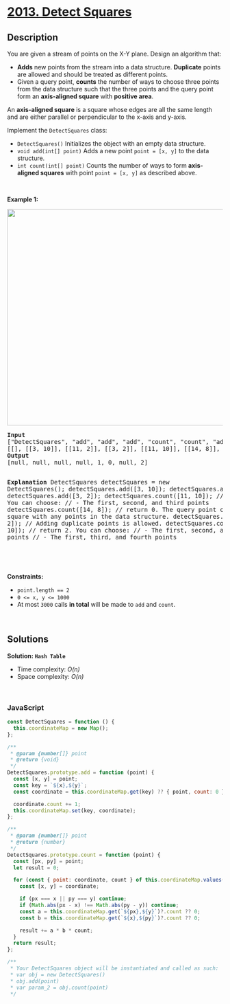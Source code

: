 # [2013. Detect Squares](https://leetcode.com/problems/detect-squares)

## Description

<div class="elfjS" data-track-load="description_content"><p>You are given a stream of points on the X-Y plane. Design an algorithm that:</p>

<ul>
	<li><strong>Adds</strong> new points from the stream into a data structure. <strong>Duplicate</strong> points are allowed and should be treated as different points.</li>
	<li>Given a query point, <strong>counts</strong> the number of ways to choose three points from the data structure such that the three points and the query point form an <strong>axis-aligned square</strong> with <strong>positive area</strong>.</li>
</ul>

<p>An <strong>axis-aligned square</strong> is a square whose edges are all the same length and are either parallel or perpendicular to the x-axis and y-axis.</p>

<p>Implement the <code>DetectSquares</code> class:</p>

<ul>
	<li><code>DetectSquares()</code> Initializes the object with an empty data structure.</li>
	<li><code>void add(int[] point)</code> Adds a new point <code>point = [x, y]</code> to the data structure.</li>
	<li><code>int count(int[] point)</code> Counts the number of ways to form <strong>axis-aligned squares</strong> with point <code>point = [x, y]</code> as described above.</li>
</ul>

<p>&nbsp;</p>
<p><strong class="example">Example 1:</strong></p>
<img alt="" src="https://assets.leetcode.com/uploads/2021/09/01/image.png" style="width: 869px; height: 504px;">
<pre><strong>Input</strong>
["DetectSquares", "add", "add", "add", "count", "count", "add", "count"]
[[], [[3, 10]], [[11, 2]], [[3, 2]], [[11, 10]], [[14, 8]], [[11, 2]], [[11, 10]]]
<strong>Output</strong>
[null, null, null, null, 1, 0, null, 2]

<strong>Explanation</strong>
DetectSquares detectSquares = new DetectSquares();
detectSquares.add([3, 10]);
detectSquares.add([11, 2]);
detectSquares.add([3, 2]);
detectSquares.count([11, 10]); // return 1. You can choose:
// - The first, second, and third points
detectSquares.count([14, 8]); // return 0. The query point cannot form a square with any points in the data structure.
detectSquares.add([11, 2]); // Adding duplicate points is allowed.
detectSquares.count([11, 10]); // return 2. You can choose:
// - The first, second, and third points
// - The first, third, and fourth points

</pre>

<p>&nbsp;</p>
<p><strong>Constraints:</strong></p>

<ul>
	<li><code>point.length == 2</code></li>
	<li><code>0 &lt;= x, y &lt;= 1000</code></li>
	<li>At most <code>3000</code> calls <strong>in total</strong> will be made to <code>add</code> and <code>count</code>.</li>
</ul>
</div>

<p>&nbsp;</p>

## Solutions

**Solution: `Hash Table`**

- Time complexity: <em>O(n)</em>
- Space complexity: <em>O(n)</em>

<p>&nbsp;</p>

### **JavaScript**

```js
const DetectSquares = function () {
  this.coordinateMap = new Map();
};

/**
 * @param {number[]} point
 * @return {void}
 */
DetectSquares.prototype.add = function (point) {
  const [x, y] = point;
  const key = `${x},${y}`;
  const coordinate = this.coordinateMap.get(key) ?? { point, count: 0 };

  coordinate.count += 1;
  this.coordinateMap.set(key, coordinate);
};

/**
 * @param {number[]} point
 * @return {number}
 */
DetectSquares.prototype.count = function (point) {
  const [px, py] = point;
  let result = 0;

  for (const { point: coordinate, count } of this.coordinateMap.values()) {
    const [x, y] = coordinate;

    if (px === x || py === y) continue;
    if (Math.abs(px - x) !== Math.abs(py - y)) continue;
    const a = this.coordinateMap.get(`${px},${y}`)?.count ?? 0;
    const b = this.coordinateMap.get(`${x},${py}`)?.count ?? 0;

    result += a * b * count;
  }
  return result;
};

/**
 * Your DetectSquares object will be instantiated and called as such:
 * var obj = new DetectSquares()
 * obj.add(point)
 * var param_2 = obj.count(point)
 */
```
